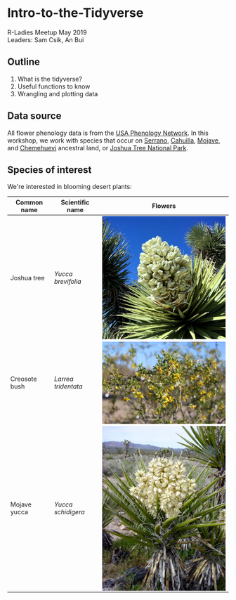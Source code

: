 # Intro-to-the-Tidyverse
R-Ladies Meetup May 2019  
Leaders: Sam Csik, An Bui

## Outline
1. What is the tidyverse?
2. Useful functions to know
3. Wrangling and plotting data

## Data source
All flower phenology data is from the [USA Phenology Network](https://www.usanpn.org/usa-national-phenology-network). In this workshop, we work with species that occur on [Serrano](https://www.sanmanuel-nsn.gov/Culture/Cultural-Overview), [Cahuilla](http://www.aguacaliente.org/content/History%20and%20Culture/), [Mojave](https://www.fortmojaveindiantribe.com/), and [Chemehuevi](http://www.chemehuevi.net/history-culture/) ancestral land, or [Joshua Tree National Park](https://www.nps.gov/jotr/index.htm).

## Species of interest
We're interested in blooming desert plants:

|     Common name     |      Scientific name      |                     Flowers                        |
|---------------------|---------------------------|----------------------------------------------------| 
|     Joshua tree     |     *Yucca brevifolia*    |<img src = "figures/joshua_tree.jpg" width = "450" align = "center"/>  |
|    Creosote bush    |    *Larrea tridentata*    |<img src = "figures/creosote_bush.jpeg" width = "450" align = "center"/>|
|     Mojave yucca    |     *Yucca schidigera*    |<img src = "figures/mojave_yucca.jpg" width = "450" align = "center"/> |

